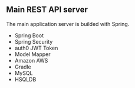 ## Main REST API server

The main application server is builded with Spring.

- Spring Boot
- Spring Security
- auth0 JWT Token
- Model Mapper
- Amazon AWS
- Gradle
- MySQL
- HSQLDB

